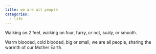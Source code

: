 ```yaml
---
title: we are all people
categories:
  - life
---
```


Walking on 2 feet,
walking on four,
furry, or not,
scaly, or smooth.

Warm blooded,
cold blooded,
big or small,
we are all people,
sharing the warmth
of our Mother Earth.
